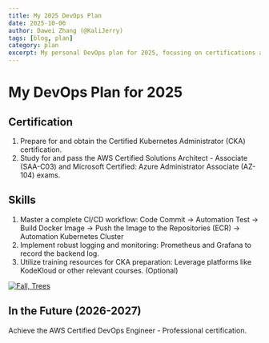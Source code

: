 ```yaml
---
title: My 2025 DevOps Plan
date: 2025-10-06
author: Dawei Zhang (@KaliJerry)
tags: [blog, plan]
category: plan
excerpt: My personal DevOps plan for 2025, focusing on certifications and key skills.
---
```


# My DevOps Plan for 2025

## Certification
1.	Prepare for and obtain the Certified Kubernetes Administrator (CKA) certification.
2.	Study for and pass the AWS Certified Solutions Architect - Associate (SAA-C03) and Microsoft Certified: Azure Administrator Associate (AZ-104) exams.
## Skills
1.	Master a complete CI/CD workflow:
Code Commit -> Automation Test -> Build Docker Image -> Push the Image to the Repositories (ECR) -> Automation Kubernetes Cluster
2.	Implement robust logging and monitoring:
Prometheus and Grafana to record the backend log.
3.	Utilize training resources for CKA preparation:
Leverage platforms like KodeKloud or other relevant courses. (Optional)

[![Fall, Trees](https://pixabay.com/get/gcf2b3903dedcb6624e4c6ee2150f04e2e9cd05eb1f7ef4e98b77c7a4e6fe54f1328edb96683e87cf3d8e815899e91006.jpg "Fall Trees Hill")](https://pixabay.com/get/gcf2b3903dedcb6624e4c6ee2150f04e2e9cd05eb1f7ef4e98b77c7a4e6fe54f1328edb96683e87cf3d8e815899e91006.jpg)

## In the Future (2026-2027)
Achieve the AWS Certified DevOps Engineer - Professional certification.
